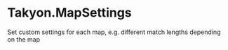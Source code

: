 # Takyon.MapSettings
Set custom settings for each map, e.g. different match lengths depending on the map 
